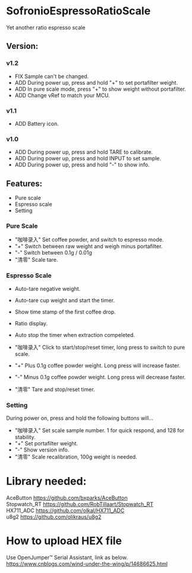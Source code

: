 # SofronioEspressoRatioScale
Yet another ratio espresso scale
## Version:
### v1.2
* FIX Sample can't be changed.
* ADD During power up, press and hold "+" to set portafilter weight.
* ADD In pure scale mode, press "+" to show weight without portafilter.
* ADD Change vRef to match your MCU.
### v1.1
* ADD Battery icon.
### v1.0
* ADD During power up, press and hold TARE to calibrate.
* ADD During power up, press and hold INPUT to set sample.
* ADD During power up, press and hold "-" to show info.
## Features:
* Pure scale 
* Espresso scale
* Setting
### Pure Scale
* "咖啡录入" Set coffee powder, and switch to espresso mode.
* "+" Switch between raw weight and weigh minus portafilter.
* "-" Switch between 0.1g / 0.01g
* "清零" Scale tare.
### Espresso Scale
* Auto-tare negative weight.
* Auto-tare cup weight and start the timer.
* Show time stamp of the first coffee drop.
* Ratio display.
* Auto stop the timer when extraction compeleted.

* "咖啡录入" Click to start/stop/reset timer, long press to switch to pure scale.
* "+" Plus 0.1g coffee powder weight. Long press will increase faster.
* "-" Minus 0.1g coffee powder weight. Long press will decrease faster.
* "清零" Tare and stop/reset timer.
### Setting
During power on, press and hold the following buttons will...
* "咖啡录入" Set scale sample number. 1 for quick respond, and 128 for stability.
* "+" Set portafilter weight.
* "-" Show version info.
* "清零" Scale recalibration, 100g weight is needed.

# Library needed:
AceButton https://github.com/bxparks/AceButton <br />
Stopwatch_RT https://github.com/RobTillaart/Stopwatch_RT <br />
HX711_ADC https://github.com/olkal/HX711_ADC <br />
u8g2 https://github.com/olikraus/u8g2 <br />

# How to upload HEX file
Use OpenJumper™ Serial Assistant, link as below.<br />
https://www.cnblogs.com/wind-under-the-wing/p/14686625.html <br />
